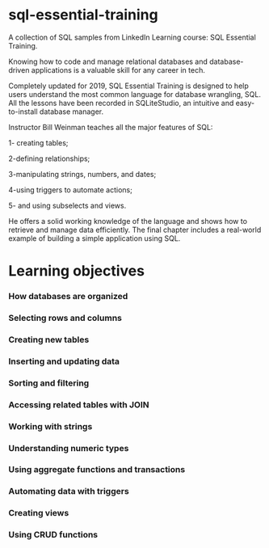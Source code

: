 # sql-essential-training
A collection of SQL samples from LinkedIn Learning course: SQL Essential Training.

Knowing how to code and manage relational databases and database-driven applications is a valuable skill for any career in tech. 

Completely updated for 2019, SQL Essential Training is designed to help users understand the most common language for database wrangling, SQL. All the lessons have been recorded in SQLiteStudio, an intuitive and easy-to-install database manager.

Instructor Bill Weinman teaches all the major features of SQL:

1- creating tables; 

2-defining relationships; 

3-manipulating strings, numbers, and dates; 

4-using triggers to automate actions; 

5- and using subselects and views. 

He offers a solid working knowledge of the language and shows how to retrieve and manage data efficiently. The final chapter includes a real-world example of building a simple application using SQL.


# Learning objectives
### How databases are organized
### Selecting rows and columns
### Creating new tables
### Inserting and updating data
### Sorting and filtering
### Accessing related tables with JOIN
### Working with strings
### Understanding numeric types
### Using aggregate functions and transactions
### Automating data with triggers
### Creating views
### Using CRUD functions

